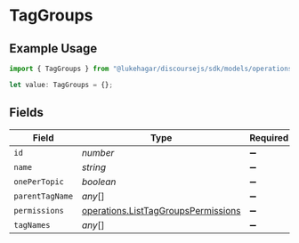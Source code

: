 # TagGroups

## Example Usage

```typescript
import { TagGroups } from "@lukehagar/discoursejs/sdk/models/operations";

let value: TagGroups = {};
```

## Fields

| Field                                                                                             | Type                                                                                              | Required                                                                                          | Description                                                                                       |
| ------------------------------------------------------------------------------------------------- | ------------------------------------------------------------------------------------------------- | ------------------------------------------------------------------------------------------------- | ------------------------------------------------------------------------------------------------- |
| `id`                                                                                              | *number*                                                                                          | :heavy_minus_sign:                                                                                | N/A                                                                                               |
| `name`                                                                                            | *string*                                                                                          | :heavy_minus_sign:                                                                                | N/A                                                                                               |
| `onePerTopic`                                                                                     | *boolean*                                                                                         | :heavy_minus_sign:                                                                                | N/A                                                                                               |
| `parentTagName`                                                                                   | *any*[]                                                                                           | :heavy_minus_sign:                                                                                | N/A                                                                                               |
| `permissions`                                                                                     | [operations.ListTagGroupsPermissions](../../../sdk/models/operations/listtaggroupspermissions.md) | :heavy_minus_sign:                                                                                | N/A                                                                                               |
| `tagNames`                                                                                        | *any*[]                                                                                           | :heavy_minus_sign:                                                                                | N/A                                                                                               |